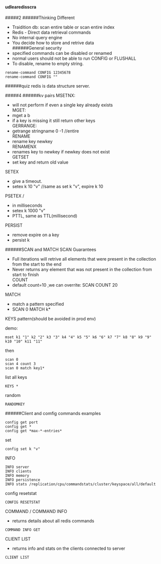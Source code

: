 #### udlearedisscra
#####2
######Thinking
Different
- Traidition db: scan entire table or scan entire index
- Redis - Direct data retrieval commands
- No internal query engine
- You decide how to store and retrive data  
######General security
- specified commands can be disabled or renamed
- normal users should not be able to run CONFIG or FLUSHALL  
- To disable, rename to empty string.
```
rename-command CONFIG 12345678
rename-command CONFIG ""
```
######quiz
redis is data structure server.

#####4
######kv pairs
MSETNX:
- will not perform if even a single key already exists  
MGET:  
- mget a b
- if a key is missing it still return other keys  
GERRANGE:
- getrange stringname 0 -1 //entire  
RENAME
- rename key newkey  
RENAMENX
- renames key to newkey if newkey does not exist  
GETSET
- set key and return old value  


SETEX
- give a timeout.
- setex k 10 "v" //same as set k "v", expire k 10  

PSETEX /
- in milliseconds
- setex k 1000 "v"
- PTTL, same as TTL(millisecond)

PERSIST
- remove expire on a key
- persist k

######SCAN and MATCH
SCAN Guarantees
- Full iterations will retrive all elements that were present in the collection from the start to the end
- Never returns any element that was not present in the collection from start to finish  
COUNT
- default count=10 ,we can overrite: SCAN COUNT 20  

MATCH
- match a pattern specified
- SCAN 0 MATCH k*  

KEYS pattern(should be avoided in prod env)  

demo:
```
mset k1 "1" k2 "2" k3 "3" k4 "4" k5 "5" k6 "6" k7 "7" k8 "8" k9 "9" k10 "10" k11 "11"
```
then
```
scan 0
scan 4 count 3
scan 0 match key1*
```
list all keys
```
KEYS *
```
random
```
RANDOMKEY
```
######Client and comfig commands
examples
```
config get port
config get *
config get *max-*-entries*
```
set 
```
config set k "v"
````
INFO
```
INFO server
INFO clients
INFO memory
INFO persistence
INFO stats /replication/cpu/commandstats/cluster/keyspace/all/default
```
config resetstat
```
CONFIG RESETSTAT
```
COMMAND  /  COMMAND INFO  
- returns details about all redis commands
```
COMMAND INFO GET
```
CLIENT LIST
- returns info and stats on the clients connected to server
```
CLIENT LIST
```
